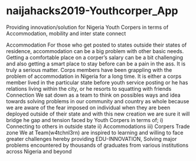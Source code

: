 # naijahacks2019-Youthcorper_App
Providing innovation/solution for Nigeria Youth Corpers in terms of Accommodation, mobility and inter state connect

Accommodation
For those who get posted to states outside their states of residence, accommodation can be a big problem with other basic needs.
Getting a comfortable place on a corper’s salary can be a bit challenging and also getting a smart place to stay before can be a pain in the ass.
It is truly a serious matter. Corps members have been grappling with the problem of accommodation in Nigeria for a long time. It is either a corps member lived in the particular state before youth service posting or he has relations living within the city, or he resorts to squatting with friends
Connection
We sat down as a team to think on possibles ways and idea towards solving problems in our community and country as whole because we are aware of the fear imposed on individual when they are been deployed outside of their state and with this new creation we are sure it will bridge he gap and tension faced by Youth Corpers in terms of;
i) Connecting to others in outside state
ii) Accommodations
iii) Corpers Trade zone
We at Team(w4tchnl3rn)  are inspired to learning and willing to face greater challenges hereby providing EDU-INNOVATION, Solving major problems encountered by thousands of graduates from various institutions across Nigeria and beyond
